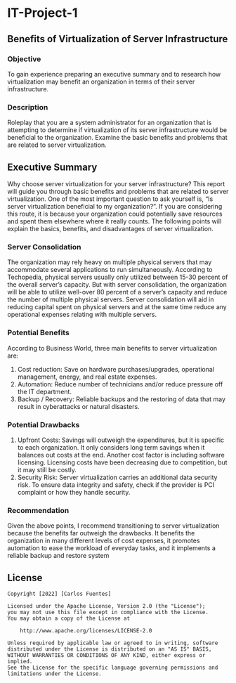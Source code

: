 # IT-Project-1
## Benefits of Virtualization of Server Infrastructure 
### Objective
To gain experience preparing an executive summary and to research how virtualization may benefit an organization in terms of their server infrastructure.

### Description
Roleplay that you are a system administrator for an organization that is attempting to determine if virtualization of its server infrastructure would be beneficial to the organization. Examine the basic benefits and problems that are related to server virtualization.

## Executive Summary
Why choose server virtualization for your server infrastructure? This report will guide you through basic benefits and problems that are related to server virtualization. One of the most important question to ask yourself is, “Is server virtualization beneficial to my organization?”. If you are considering this route, it is because your organization could potentially save resources and spent them elsewhere where it really counts. The following points will explain the basics, benefits, and disadvantages of server virtualization.
    
### Server Consolidation
The organization may rely heavy on multiple physical servers that may accommodate several applications to run simultaneously. According to Techopedia, physical servers usually only utilized between 15-30 percent of the overall server’s capacity. But with server consolidation, the organization will be able to utilize well-over 80 percent of a server’s capacity and reduce the number of multiple physical servers.  Server consolidation will aid in reducing capital spent on physical servers and at the same time reduce any operational expenses relating with multiple servers. 

### Potential Benefits
According to Business World, three main benefits to server virtualization are:
1.	Cost reduction: Save on hardware purchases/upgrades, operational management, energy, and real estate expenses.
2.	Automation: Reduce number of technicians and/or reduce pressure off the IT department.
3.	Backup / Recovery: Reliable backups and the restoring of data that may result in cyberattacks or natural disasters.
    
### Potential Drawbacks
1.	Upfront Costs: Savings will outweigh the expenditures, but it is specific to each organization. It only considers long term savings when it balances out costs at the end. Another cost factor is including software licensing. Licensing costs have been decreasing due to competition, but it may still be costly.
2.	Security Risk: Server virtualization carries an additional data security risk. To ensure data integrity and safety, check if the provider is PCI complaint or how they handle security.

### Recommendation
Given the above points, I recommend transitioning to server virtualization because the benefits far outweigh the drawbacks. It benefits the organization in many different levels of cost expenses, it promotes automation to ease the workload of everyday tasks, and it implements a reliable backup and restore system

## License

    Copyright [2022] [Carlos Fuentes]

    Licensed under the Apache License, Version 2.0 (the "License");
    you may not use this file except in compliance with the License.
    You may obtain a copy of the License at

        http://www.apache.org/licenses/LICENSE-2.0

    Unless required by applicable law or agreed to in writing, software
    distributed under the License is distributed on an "AS IS" BASIS,
    WITHOUT WARRANTIES OR CONDITIONS OF ANY KIND, either express or implied.
    See the License for the specific language governing permissions and
    limitations under the License.
